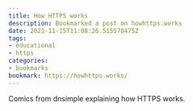 ```yaml
---
title: How HTTPS works
description: Bookmarked a post on howhttps.works
date: 2021-11-15T11:08:26.515578475Z
tags:
- educational
- https
categories:
- bookmarks
bookmark: https://howhttps.works/
---
```


Comics from dnsimple explaining how HTTPS works.
